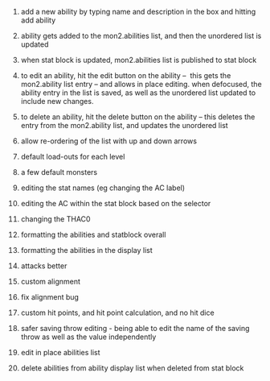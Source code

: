 1. add a new ability by typing name and description in the box and hitting add ability
2. ability gets added to the mon2.abilities list, and then the unordered list is updated
3. when stat block is updated, mon2.abilities list is published to stat block
4. to edit an ability, hit the edit button on the ability – 
    this gets the mon2.ability list entry – and allows in place editing. when defocused, the ability entry in the list is saved, as well as the unordered list updated to include new changes.
5. to delete an ability, hit the delete button on the ability – this deletes the entry from the mon2.ability list, and updates the unordered list
6. allow re-ordering of the list with up and down arrows




1. default load-outs for each level
2. a few default monsters
3. editing the stat names (eg changing the AC label)
4. editing the AC within the stat block based on the selector
5. changing the THAC0
6. formatting the abilities and statblock overall
7. formatting the abilities in the display list
8. attacks better
9. custom alignment
10. fix alignment bug
11. custom hit points, and hit point calculation, and no hit dice
12. safer saving throw editing - being able to edit the name of the saving throw as well as the value independently
13. edit in place abilities list
14. delete abilities from ability display list when deleted from stat block